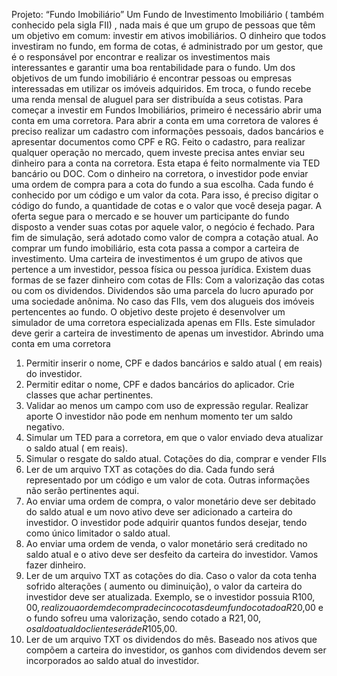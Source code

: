 Projeto: “Fundo Imobiliário”
Um Fundo de Investimento Imobiliário ( também conhecido pela sigla FII) , nada
mais é que um grupo de pessoas que têm um objetivo em comum: investir em
ativos imobiliários. O dinheiro que todos investiram no fundo, em forma de cotas, é administrado por um
gestor, que é o responsável por encontrar e realizar os investimentos mais interessantes e garantir uma boa
rentabilidade para o fundo.
Um dos objetivos de um fundo imobiliário é encontrar pessoas ou empresas interessadas em utilizar os
imóveis adquiridos. Em troca, o fundo recebe uma renda mensal de aluguel para ser distribuída a seus
cotistas.
Para começar a investir em Fundos Imobiliários, primeiro é necessário abrir uma conta em uma corretora.
Para abrir a conta em uma corretora de valores é preciso realizar um cadastro com informações pessoais,
dados bancários e apresentar documentos como CPF e RG.
Feito o cadastro, para realizar qualquer operação no mercado, quem investe precisa antes enviar seu dinheiro
para a conta na corretora. Esta etapa é feito normalmente via TED bancário ou DOC.
Com o dinheiro na corretora, o investidor pode enviar uma ordem de compra para a cota do fundo a sua
escolha. Cada fundo é conhecido por um código e um valor da cota. Para isso, é preciso digitar o código do
fundo, a quantidade de cotas e o valor que você deseja pagar. A oferta segue para o mercado e se houver um
participante do fundo disposto a vender suas cotas por aquele valor, o negócio é fechado. Para fim de
simulação, será adotado como valor de compra a cotação atual.
Ao comprar um fundo imobiliário, esta cota passa a compor a carteira de investimento. Uma carteira de
investimentos é um grupo de ativos que pertence a um investidor, pessoa física ou pessoa jurídica.
Existem duas formas de se fazer dinheiro com cotas de FIIs: Com a valorização das cotas ou com os
dividendos. Dividendos são uma parcela do lucro apurado por uma sociedade anônima. No caso das FIIs,
vem dos alugueis dos imóveis pertencentes ao fundo.
O objetivo deste projeto é desenvolver um simulador de uma corretora especializada apenas em FIIs. Este
simulador deve gerir a carteira de investimento de apenas um investidor.
Abrindo uma conta em uma corretora
1) Permitir inserir o nome, CPF e dados bancários e saldo atual ( em reais) do investidor.
2) Permitir editar o nome, CPF e dados bancários do aplicador. Crie classes que achar pertinentes.
3) Validar ao menos um campo com uso de expressão regular.
Realizar aporte
O investidor não pode em nenhum momento ter um saldo negativo.
4) Simular um TED para a corretora, em que o valor enviado deva atualizar o saldo atual ( em reais).
5) Simular o resgate do saldo atual.
Cotações do dia, comprar e vender FIIs
6) Ler de um arquivo TXT as cotações do dia. Cada fundo será representado por um código e um valor de
cota. Outras informações não serão pertinentes aqui.
7) Ao enviar uma ordem de compra, o valor monetário deve ser debitado do saldo atual e um novo ativo deve
ser adicionado a carteira do investidor. O investidor pode adquirir quantos fundos desejar, tendo como único
limitador o saldo atual.
8) Ao enviar uma ordem de venda, o valor monetário será creditado no saldo atual e o ativo deve ser desfeito
da carteira do investidor.
Vamos fazer dinheiro.
9) Ler de um arquivo TXT as cotações do dia. Caso o valor da cota tenha sofrido alterações ( aumento ou
diminuição), o valor da carteira do investidor deve ser atualizada.
Exemplo, se o investidor possuia R$100,00, realizou a ordem de compra de cinco cotas de um fundo cotado
a R$20,00 e o fundo sofreu uma valorização, sendo cotado a R$21,00, o saldo atual do cliente será de
R$105,00.
10) Ler de um arquivo TXT os dividendos do mês. Baseado nos ativos que compõem a carteira do
investidor, os ganhos com dividendos devem ser incorporados ao saldo atual do investidor.
